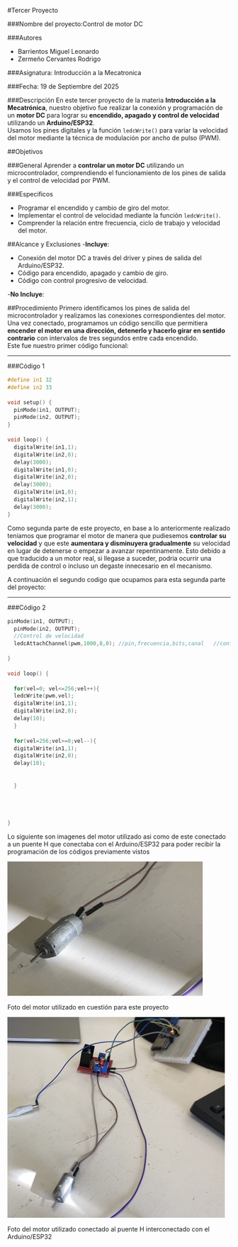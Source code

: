 #Tercer Proyecto

###Nombre del proyecto:Control de motor DC 

###Autores
- Barrientos Miguel Leonardo
- Zermeño Cervantes Rodrigo

###Asignatura: Introducción a la Mecatronica

###Fecha: 19 de Septiembre del 2025

###Descripción
En este tercer proyecto de la materia **Introducción a la Mecatrónica**, nuestro objetivo fue realizar la conexión y programación de un **motor DC** para lograr su **encendido, apagado y control de velocidad** utilizando un **Arduino/ESP32**.  
Usamos los pines digitales y la función `ledcWrite()` para variar la velocidad del motor mediante la técnica de modulación por ancho de pulso (PWM).


                         
##Objetivos

###General
Aprender a **controlar un motor DC** utilizando un microcontrolador, comprendiendo el funcionamiento de los pines de salida y el control de velocidad por PWM.

###Especificos

- Programar el encendido y cambio de giro del motor.  
- Implementar el control de velocidad mediante la función `ledcWrite()`.  
- Comprender la relación entre frecuencia, ciclo de trabajo y velocidad del motor.

##Alcance y Exclusiones
 -**Incluye**:

- Conexión del motor DC a través del driver y pines de salida del Arduino/ESP32.  
- Código para encendido, apagado y cambio de giro.  
- Código con control progresivo de velocidad.  

 -**No Incluye**: 

##Procedimiento
Primero identificamos los pines de salida del microcontrolador y realizamos las conexiones correspondientes del motor.  
Una vez conectado, programamos un código sencillo que permitiera **encender el motor en una dirección, detenerlo y hacerlo girar en sentido contrario** con intervalos de tres segundos entre cada encendido.  
Este fue nuestro primer código funcional:

---

###Código 1
```cpp
#define in1 32
#define in2 33

void setup() {
  pinMode(in1, OUTPUT);
  pinMode(in2, OUTPUT);
}

void loop() {
  digitalWrite(in1,1);
  digitalWrite(in2,0);
  delay(3000);
  digitalWrite(in1,0);
  digitalWrite(in2,0);
  delay(3000);
  digitalWrite(in1,0);
  digitalWrite(in2,1);
  delay(3000);
}

```




Como segunda parte de este proyecto, en base a lo anteriormente realizado teniamos que programar el motor de manera que pudiesemos **controlar su velocidad** y que este **aumentara y disminuyera gradualmente** su velocidad en lugar de detenerse o empezar a avanzar repentinamente. Esto debido a que traducido a un motor real, si llegase a suceder, podria ocurrir una perdida de control o incluso un degaste innecesario en el mecanismo.

A continuación el segundo codigo que ocupamos para esta segunda parte del proyecto:

---

###Código 2
```cpp
pinMode(in1, OUTPUT);
  pinMode(in2, OUTPUT);
  //Control de velocidad
  ledcAttachChannel(pwm,1000,8,0); //pin,frecuencia,bits,canal   //config
 
}
 
void loop() {
 
  for(vel=0; vel<=256;vel++){
  ledcWrite(pwm,vel);
  digitalWrite(in1,1);
  digitalWrite(in2,0);
  delay(10);
  }
 
  for(vel=256;vel>=0;vel--){
  digitalWrite(in1,1);
  digitalWrite(in2,0);
  delay(10);
 
 
  }
 
 
 
 
}
```



Lo siguiente son imagenes del motor utilizado asi como de este conectado a un puente H que conectaba con el Arduino/ESP32 para poder recibir la programación de los códigos previamente vistos

![Diagrama del sistema](recursos/imgs/Motorsolo.jpg)

Foto del motor utilizado en cuestión para este proyecto


![Diagrama del sistema](recursos/imgs/MotorpuenteH.jpg)

Foto del motor utilizado conectado al puente H interconectado con el Arduino/ESP32
